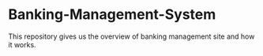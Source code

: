 # Banking-Management-System
This repository gives us the overview of banking management site and how it works.
